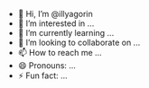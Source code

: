 - 👋 Hi, I’m @illyagorin
- 👀 I’m interested in ...
- 🌱 I’m currently learning ...
- 💞️ I’m looking to collaborate on ...
- 📫 How to reach me ...
- 😄 Pronouns: ...
- ⚡ Fun fact: ...

<!---
illyagorin/illyagorin is a ✨ special ✨ repository because its `README.md` (this file) appears on your GitHub profile.
You can click the Preview link to take a look at your changes.
--->
